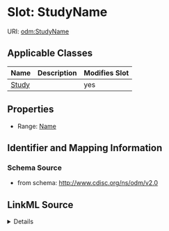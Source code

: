 # Slot: StudyName

URI: [odm:StudyName](http://www.cdisc.org/ns/odm/v2.0/StudyName)



<!-- no inheritance hierarchy -->




## Applicable Classes

| Name | Description | Modifies Slot |
| --- | --- | --- |
[Study](Study.md) |  |  yes  |







## Properties

* Range: [Name](Name.md)





## Identifier and Mapping Information







### Schema Source


* from schema: http://www.cdisc.org/ns/odm/v2.0




## LinkML Source

<details>
```yaml
name: StudyName
from_schema: http://www.cdisc.org/ns/odm/v2.0
rank: 1000
alias: StudyName
domain_of:
- Study
range: name

```
</details>